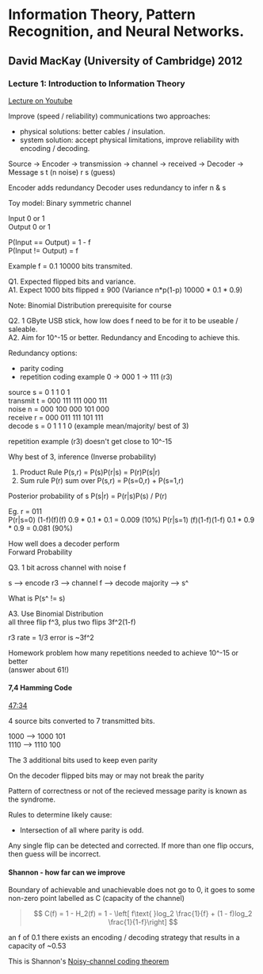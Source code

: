 # Information Theory, Pattern Recognition, and Neural Networks.
## David MacKay (University of Cambridge) 2012
### Lecture 1: Introduction to Information Theory

[Lecture on Youtube](https://www.youtube.com/watch?v=BCiZc0n6COY&list=PLruBu5BI5n4aFpG32iMbdWoRVAA-Vcso6&index=1)

Improve (speed / reliability) communications two approaches:
- physical solutions: better cables / insulation.
- system solution: accept physical limitations, improve reliability with encoding / decoding.

Source -> Encoder -> transmission -> channel -> received -> Decoder -> Message
  s                       t          (n noise)      r                  s (guess)


Encoder adds redundancy
Decoder uses redundancy to infer n & s

Toy model:  Binary symmetric channel

Input 0 or 1  
Output 0 or 1  

P(Input == Output) = 1 - f  
P(Input != Output) = f  

Example f = 0.1  10000 bits transmited.  

Q1. Expected flipped bits and variance.  
A1. Expect 1000 bits flipped ± 900 (Variance n*p(1-p) 10000 * 0.1 * 0.9)  

Note: Binomial Distribution prerequisite for course  

Q2. 1 GByte USB stick, how low does f need to be for it to be useable / saleable.  
A2. Aim for 10^-15 or better. Redundancy and Encoding to achieve this.  

Redundancy options:
- parity coding
- repetition coding example 0 -> 000 1 -> 111 (r3)

source   s = 0   1   1   0   1  
transmit t = 000 111 111 000 111  
noise n    = 000 100 000 101 000  
receive r  = 000 011 111 101 111  
decode s   = 0   1   1   1   0    (example mean/majority/ best of 3)  

repetition example (r3) doesn't get close to 10^-15  

Why best of 3, inference (Inverse probability)
1. Product Rule P(s,r) = P(s)P(r|s) = P(r)P(s|r)
2. Sum rule P(r) sum over P(s,r) = P(s=0,r) + P(s=1,r)

Posterior probability of s P(s|r) = P(r|s)P(s) / P(r) 

Eg. r = 011  
P(r|s=0)  (1-f)(f)(f) 0.9 * 0.1 * 0.1 = 0.009   (10%)
P(r|s=1)  (f)(1-f)(1-f) 0.1 * 0.9 * 0.9 = 0.081 (90%)

How well does a decoder perform  
Forward Probability  

Q3. 1 bit across channel with noise f  
  
s --> encode r3 --> channel f --> decode majority --> s^  
  
What is P(s^ != s)  

A3. Use Binomial Distribution  
all three flip f^3, plus two flips 3f^2(1-f)  

r3 rate = 1/3 error is ~3f^2 

Homework problem how many repetitions needed to achieve 10^-15 or better  
(answer about 61!)  

#### 7,4 Hamming Code
[47:34]("https://youtu.be/BCiZc0n6COY?list=PLruBu5BI5n4aFpG32iMbdWoRVAA-Vcso6&t=2854")  
  
4 source bits converted to 7 transmitted bits.  

1000 --> 1000 101  
1110 --> 1110 100  

The 3 additional bits used to keep even parity

On the decoder flipped bits may or may not break the parity

Pattern of correctness or not of the recieved message parity is known as the syndrome.

Rules to determine likely cause:  
- Intersection of all where parity is odd.

Any single flip can be detected and corrected.
If more than one flip occurs, then guess will be incorrect.

#### Shannon - how far can we improve

Boundary of achievable and unachievable does not go to 0, it goes to some non-zero point labelled as C (capacity of the channel)  

> $$ C(f) = 1 - H_2(f) = 1 - \left[ f\text{ }log_2 \frac{1}{f} + (1 - f)log_2 \frac{1}{1-f}\right] $$

an f of 0.1 there exists an encoding / decoding strategy that results in a capacity of ~0.53

This is Shannon's [Noisy-channel coding theorem](https://en.wikipedia.org/wiki/Noisy-channel_coding_theorem)  





